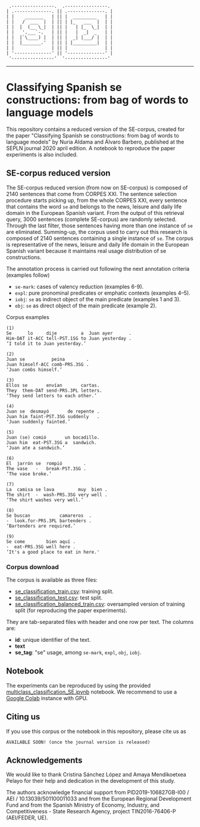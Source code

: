 
     .----------------.  .----------------. 
    | .--------------. || .--------------. |
    | |    _______   | || |  _________   | |
    | |   /  ___  |  | || | |_   ___  |  | |
    | |  |  (__ \_|  | || |   | |_  \_|  | |
    | |   '.___`-.   | || |   |  _|  _   | |
    | |  |`\____) |  | || |  _| |___/ |  | |
    | |  |_______.'  | || | |_________|  | |
    | |              | || |              | |
    | '--------------' || '--------------' |
     '----------------'  '----------------' 

---

# Classifying Spanish se constructions: from bag of words to language models

This repository contains a reduced version of the SE-corpus, created for the paper "Classifying Spanish se constructions: from bag of words to language models" by Nuria Aldama and Álvaro Barbero, published at the SEPLN journal 2020 april edition. A notebook to reproduce the paper experiments is also included.

## SE-corpus reduced version

The SE-corpus reduced version (from now on SE-corpus) is composed of 2140 sentences that come from CORPES XXI. The sentence selection procedure starts picking up, from the whole CORPES XXI, every sentence that contains the word `se` and belongs to the news, leisure and daily life domain in the European Spanish variant. From the output of this retrieval query, 3000 sentences (complete SE-corpus) are randomly selected. Through the last filter, those sentences having more than one instance of `se` are eliminated. Summing-up, the corpus used to carry out this research is composed of 2140 sentences containing a single instance of `se`. The corpus is representative of the news, leisure and daily life domain in the European Spanish variant because it maintains real usage distribution of se constructions.

The annotation process is carried out following the next annotation criteria (examples follow)

* `se-mark`: cases of valency reduction (examples 6-9).
* `expl`: pure pronominal predicates or emphatic contexts (examples 4–5).
* `iobj`: `se` as indirect object of the main predicate (examples 1 and 3).
* `obj`: `se` as direct object of the main predicate (example 2).

Corpus examples

    (1)
    Se      lo     dije         a  Juan ayer      .
    Him-DAT it-ACC tell-PST.1SG to Juan yesterday .
    ‘I told it to Juan yesterday.’

    (2)
    Juan se          peina        .
    Juan himself-ACC comb-PRS.3SG .
    ‘Juan combs himself.’

    (3)	
    Ellos se       envían       cartas.
    They  them-DAT send-PRS.3PL letters.
    ‘They send letters to each other.’
        
    (4)
    Juan se  desmayó       de repente .
    Juan him faint-PST.3SG suddenly   .
    ‘Juan suddenly fainted.’

    (5)	
    Juan (se) comió       un bocadillo.
    Juan him  eat-PST.3SG a  sandwich.
    ‘Juan ate a sandwich.’
        
    (6)	
    El  jarrón se  rompió        .
    The vase   -   break-PST.3SG .
    ‘The vase broke.’

    (7)	
    La  camisa se lava         muy	bien .
    The shirt  -  wash-PRS.3SG very well .
    ‘The shirt washes very well.’
    
    (8)	
    Se buscan           camareros  .
    -  look.for-PRS.3PL bartenders .
    ‘Bartenders are required.’

    (9)	
    Se come        bien aquí .
    -  eat-PRS.3SG well here .
    ‘It's a good place to eat in here.'
    
### Corpus download

The corpus is available as three files:

* [se_classification_train.csv](./se_classification_train.csv): training split.
* [se_classification_test.csv](./se_classification_test.csv): test split.
* [se_classification_balanced_train.csv](./se_classification_balanced_train.csv): oversampled version of training split (for reproducing the paper experiments).

They are tab-separated files with header and one row per text. The columns are:

* **id**: unique identifier of the text.
* **text**
* **se_tag**: "se" usage, among `se-mark`, `expl`, `obj`, `iobj`.

## Notebook

The experiments can be reproduced by using the provided [multiclass_classification_SE.ipynb](./multiclass_classification_SE.ipynb) notebook. We recommend to use a [Google Colab](colab.research.google.com/) instance with GPU.

## Citing us

If you use this corpus or the notebook in this repository, please cite us as

    AVAILABLE SOON! (once the journal version is released)

## Acknowledgements

We would like to thank Cristina Sánchez López and Amaya Mendikoetxea Pelayo for their help and dedication in the development of this study.

The authors acknowledge financial support from PID2019-106827GB-I00 / AEI / 10.13039/501100011033 and from the European Regional Development Fund and from the Spanish Ministry of Economy, Industry, and Competitiveness - State Research Agency, project TIN2016-76406-P (AEI/FEDER, UE).

